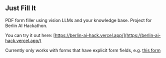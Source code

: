 ## Just Fill It

PDF form filler using vision LLMs and your knowledge base.
Project for Berlin AI Hackathon.

You can try it out here:
[https://berlin-ai-hack.vercel.app/](https://berlin-ai-hack.vercel.app/)

Currently only works with forms that have explicit form fields, e.g. [this form](/public/MIA_Gesuchsform_Aufrechterhaltung_Niederlassungsbew_05_2021%20(1).pdf)